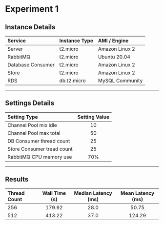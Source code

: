# Experiment 1

## Instance Details

| Service           | Instance Type   | AMI / Engine   |
|:------------------|:----------------|:---------------|
| Server            |  t2.micro       | Amazon Linux 2 |
| RabbitMQ          |  t2.micro       | Ubuntu 20.04   |
| Database Consumer |  t2.micro       | Amazon Linux 2 |
| Store             |  t2.micro       | Amazon Linux 2 |
| RDS               |  db.t2.micro    | MySQL Community|

------------------------------------------------------

## Settings Details

| Setting Type                | Setting Value   |
|:----------------------------|:---------------:|
| Channel Pool mix idle       |  10             |
| Channel Pool max total      |  50             |
| DB Consumer thread count    |  25             |
| Store Consumer tread count  |  25             |
| RabbitMQ CPU memory use     |  70%            |


-----------------------------------------------------

## Results

| Thread Count | Wall Time (s)| Median Latency (ms) |  Mean Latency (ms) | 
|:-------------|:--------------:|:-----------------:|:------------------:|
|  256         |  179.92        |  28.0             |  50.75             |
|  512         |  413.22        |  37.0             |  124.29            |